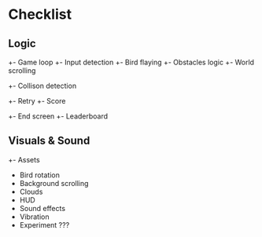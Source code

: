 # Checklist

## Logic

+- Game loop
+- Input detection
+- Bird flaying
+- Obstacles logic
+- World scrolling

+- Collison detection

+- Retry
+- Score

+- End screen
+- Leaderboard

## Visuals & Sound

+- Assets

-   Bird rotation
-   Background scrolling
-   Clouds
-   HUD
-   Sound effects
-   Vibration
-   Experiment ???

